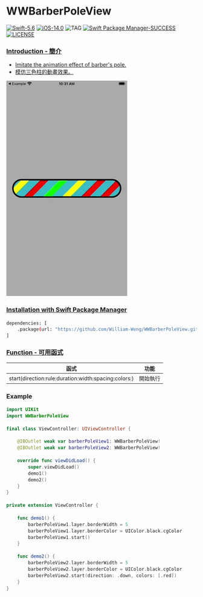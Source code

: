 # WWBarberPoleView

[![Swift-5.6](https://img.shields.io/badge/Swift-5.6-orange.svg?style=flat)](https://developer.apple.com/swift/) [![iOS-14.0](https://img.shields.io/badge/iOS-14.0-pink.svg?style=flat)](https://developer.apple.com/swift/) ![TAG](https://img.shields.io/github/v/tag/William-Weng/WWBarberPoleView) [![Swift Package Manager-SUCCESS](https://img.shields.io/badge/Swift_Package_Manager-SUCCESS-blue.svg?style=flat)](https://developer.apple.com/swift/) [![LICENSE](https://img.shields.io/badge/LICENSE-MIT-yellow.svg?style=flat)](https://developer.apple.com/swift/)

### [Introduction - 簡介](https://swiftpackageindex.com/William-Weng)
- [Imitate the animation effect of barber's pole.](https://zh.wikipedia.org/zh-tw/三色柱)
- [模仿三色柱的動畫效果。](https://landpattern2630.wixsite.com/landpattern/copy-of-design-3)

![](./Example.webp)

### [Installation with Swift Package Manager](https://medium.com/彼得潘的-swift-ios-app-開發問題解答集/使用-spm-安裝第三方套件-xcode-11-新功能-2c4ffcf85b4b)
```bash
dependencies: [
    .package(url: "https://github.com/William-Weng/WWBarberPoleView.git", .upToNextMajor(from: "1.1.0"))
]
```

### [Function - 可用函式](https://ezgif.com/video-to-webp)
|函式|功能|
|-|-|
|start(direction:rule:duration:width:spacing:colors:)|開始執行|

### Example
```swift
import UIKit
import WWBarberPoleView

final class ViewController: UIViewController {
    
    @IBOutlet weak var barberPoleView1: WWBarberPoleView!
    @IBOutlet weak var barberPoleView2: WWBarberPoleView!

    override func viewDidLoad() {
        super.viewDidLoad()
        demo1()
        demo2()
    }
}

private extension ViewController {
    
    func demo1() {
        barberPoleView1.layer.borderWidth = 5
        barberPoleView1.layer.borderColor = UIColor.black.cgColor
        barberPoleView1.start()
    }
    
    func demo2() {
        barberPoleView2.layer.borderWidth = 5
        barberPoleView2.layer.borderColor = UIColor.black.cgColor
        barberPoleView2.start(direction: .down, colors: [.red])
    }
}
```
